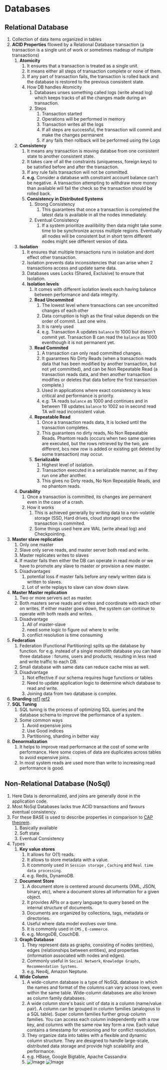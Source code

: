 # **Databases**

## Relational Database

1. Collection of data items organized in tables
2. **ACID Properties** fllowed by a Relational Database transaction (a transaction is a single unit of work or sometimes madeup of multiple transactions)
   1. **Atomicity**
      1. It ensures that a transaction is treated as a single unit.
      2. It means either all steps of transaction complete or none of them.
      3. If any part of transaction fails, the transaction is rolled back and the database is restored to the previous consistent state.
      4. How DB handles Atomicity
         1. Databases unses something called logs (write ahead log) which keeps tracks of all the changes made during an transaction.
         2. Steps
            1. Transaction started
            2. Operations will be performed in memory
            3. Transaction writes all the logs
            4. If all steps are successful, the transaction will commit and make the changes permanent
            5. if any fails then rollback will be performed using the Logs
   2. **Consistency**
      1. It means any transaction is moving databse from one consistent state to another consistent state.
      2. It takes care of all the constraints (uniqueness, foreign keys) to be satisfied before and after the transaction.
      3. If any rule fails transaction will not be committed.
      4. **e.g.** Consider a database with constraint account balance can't be negative. A transaction attempting to withdraw more money than available will fail the check so the transaction should be rolled back.
      5. **Consistency in Distributed Systems**
         1. Strong Consistency
            1. This guarantees that once a transaction is completed the latest data is available in all the nodes immediately.
         2. Eventual Consistency
            1. If a system prioritize availibility then data might take some time to be synchronize across multiple regions. Eventually all nodes will be consistent but in short term different nodes might see different version of data.
   3. **Isolation**
      1. It ensures that multiple transactions runs in isolation and dont effect other transaction.
      2. Isolation prevents data inconsistencies that can arise when 2 transactions access and update same data.
      3. Databases uses Locks (Shared, Exclusive) to ensure that Isolation.
      4. **Isolation levels**
         1. It comes with different isolation levels each having balance between performance and data integrity.
         2. **Read Uncommited**
            1. The lowest level where transactions can see uncomitted changes of each other
            2. Data corruption is high as the final value depends on the order of commit. Last one wins
            3. It is rarely used
            4. e.g. Transaction A updates `balance` to 1000 but doesn't commit yet. Transaction B can read the `balance` as 1000 eventhough it is not permanent yet.
         3. **Read Commited**
            1. A transaction can only read committed changes.
            2. It guarantees No Dirty Reads (when a transaction reads data that has been modified by another transaction, but not yet committed), and can be Non Repeatable Read (a transaction reads data, and then another transaction modifies or deletes that data before the first transaction complete.)
            3. Used in applications where exact consistency is less critical and performance is priority.
            4. e.g. TA reads `balance` as 1000 and continues and in between TB updates `balance` to 1002 so in second read TA will read inconsistent value.
         4. **Repeatable Read**
            1. Once a transaction reads data, It is locked until the transaction completes.
            2. This guarantees no dirty reads, No Non Repeatable Reads. Phantom reads (occurs when two same queries are executed, but the rows retrieved by the two, are different, bcs new row is added or existing got deleted by some transaction) may occur.
         5. **Serializable**
            1. Highest level of isolation.
            2. Transaction executed in a serializable manner, as if they run one after another.
            3. This gives no Dirty reads, No Non Repeatable Reads, and no phantom reads.
   4. **Durability**
      1. Once a transaction is committed, its changes are permanent even in the case of a crash.
      2. How it works
         1. This is achieved generally by writing data to a non-volatile storage (SSD, Hard drives, cloud storage) once the transaction is commited.
         2. Some things used here are WAL (write ahead log) and Checkpointing.
3. **Master slave replication**
   1. Only one master
   2. Slave only serve reads, and master server both read and write.
   3. Master replicates writes to slaves
   4. If master fails then either the DB can operate in read mode or we have to promote any slave to master or provision a new master.
   5. Disadvantages
      1. potential loss if master fails before any newly written data is written to slaves.
      2. Lot of write replays to slave can slow down slave.
4. **Master Master replication**
   1. Two or more servers act as master.
   2. Both masters serve reads and writes and coordinate with each other on writes. If either master goes down, the system can continue to operate with both reads and writes.
   3. Disadvantage
      1. All of master-slave
      2. need some logic to figure out where to write
      3. conflict resolution is time consuming
5. **Federation**
   1. Federation (Functional Partitioning) splits up the database by function. for e.g. instead of a single monolith database you can have three database : forums, users and products, resulting in less read and write traffic to each DB.
   2. Small database with same data can reduce cache miss as well.
   3. Disadvantage
      1. Not effective if our schema requires huge functions or tables
      2. Need to update application logic to determine which database to read and write.
      3. Joining data from two database is complex.
6. **Sharding** [ref1](../gaurav-sen/Part1.md#7-db-sharding-working) [ref2](./Scalability-files/Database-Scaling.md)
7. **SQL Tuning**
   1. SQL tuning is the process of optimizing SQL queries and the database schema to improve the performance of a system.
   2. Some common ways
      1. Avoid expensive joins
      2. Use Good indices
      3. Partitioning, sharding in better way
8. **Denormalization**
   1. It helps to improve read performance at the cost of some write performance. Here some copies of data are duplicates across tables to avoid expensive joins.
   2. In most system reads are used more than write to increasing read performance is good.

## Non-Relational Database (NoSql)

1. Here Data is denormalized, and joins are generally done in the application code.
2. Most NoSql Databases lacks true ACID transactions and favours eventual consistency.
3. For these BASE is used to describe properties in comparison to [CAP theorem](./Availability-Consistency.md#cap-theorem).
   1. Basically available
   2. Soft state
   3. Eventual Consistency
4. Types
   1. **Key value stores**
      1. It allows for O(1) reads.
      2. It allows to store metadata with a value.
      3. It commonly used in `Session storage` , `Caching` and `Real time data processing`.
      4. e.g. Redis, DynamoDB.
   2. **Document Store**
      1. A document store is centered around documents (XML, JSON, binary, etc), where a document stores all information for a given object.
      2. It provides APIs or a query language to query based on the internal structure of documents.
      3. Documents are organized by collections, tags, metadata or directories.
      4. Useful where data model evolves over time.
      5. It is commonly used in `CMS` , `E-commerce`.
      6. e.g. MongoDB, CouchDB.
   3. **Graph Database**
      1. They represent data as graphs, consisting of nodes (entities), edges (relationships between entities), and properties (information associated with nodes and edges).
      2. Commonly useful in `Social Network`, `Knowledge Graphs`, `Recommendation Systems`.
      3. e.g. Neo4j, Amazon Neptune.
   4. **Wide Column**
      1. A wide-column database is a type of NoSQL database in which the names and format of the columns can vary across rows, even within the same table. Wide-column databases are also known as column family databases.
      2. A wide column store's basic unit of data is a column (name/value pair). A column can be grouped in column families (analogous to a SQL table). Super column families further group column families. You can access each column independently with a row key, and columns with the same row key form a row. Each value contains a timestamp for versioning and for conflict resolution.
      3. They organize data into tables with a flexible and dynamic column structure. They are designed to handle large-scale, distributed data storage and provide high scalability and performance.
      4. e.g. HBase, Google Bigtable, Apache Cassandra
      5. ![Image](./images/wide-column-db-1.png) ![Image](./images/wide-column-db-2.png)
